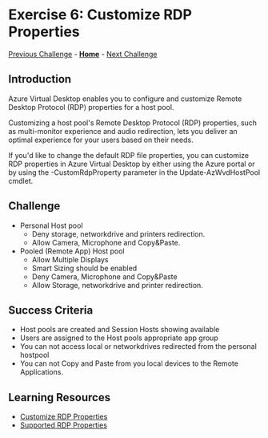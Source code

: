 # Exercise 6: Customize RDP Properties

[Previous Challenge](./05-scaling-plan.md) - **[Home](../Readme.md)** - [Next Challenge](./07-Configure-MFA.md)

## Introduction
Azure Virtual Desktop enables you to configure and customize Remote Desktop Protocol (RDP) properties for a host pool. 

Customizing a host pool's Remote Desktop Protocol (RDP) properties, such as multi-monitor experience and audio redirection, lets you deliver an optimal experience for your users based on their needs. 

If you'd like to change the default RDP file properties, you can customize RDP properties in Azure Virtual Desktop by either using the Azure portal or by using the -CustomRdpProperty parameter in the Update-AzWvdHostPool cmdlet.

## Challenge 

- Personal Host pool
    - Deny storage, networkdrive and printers redirection.
    - Allow Camera,  Microphone and Copy&Paste.
- Pooled (Remote App) Host pool 
    - Allow Multiple Displays
    - Smart Sizing should be enabled
    - Deny Camera, Microphone and Copy&Paste
    - Allow Storage, networkdrive and printer redirection.

## Success Criteria
- Host pools are created and Session Hosts showing available
- Users are assigned to the Host pools appropriate app group
- You can not access local or networkdrives redirected from the personal hostpool
- You can not Copy and Paste from you local devices to the Remote Applications.

## Learning Resources
- [Customize RDP Properties](https://learn.microsoft.com/en-us/azure/virtual-desktop/customize-rdp-properties)
- [Supported RDP Properties](https://learn.microsoft.com/en-us/windows-server/remote/remote-desktop-services/clients/rdp-files)
